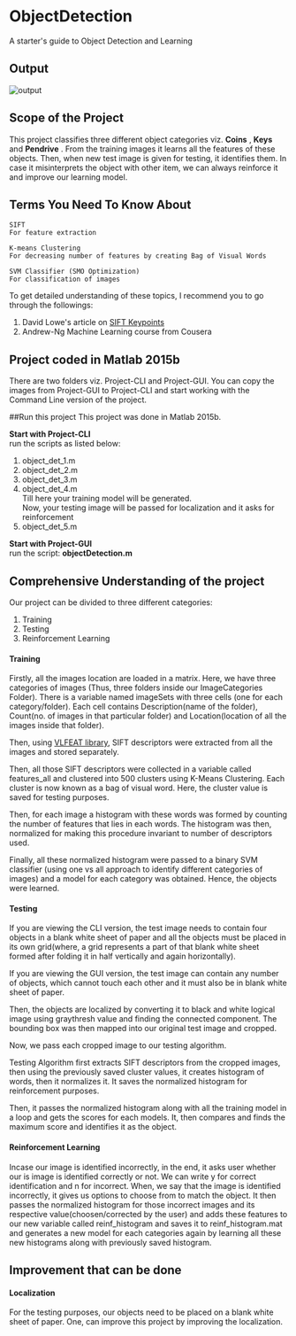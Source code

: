 # ObjectDetection

A starter's guide to Object Detection and Learning

## Output
![output](https://cloud.githubusercontent.com/assets/19733021/18026801/98d28594-6c71-11e6-91a5-6b1059c634ab.JPG)

## Scope of the Project

This project classifies three different object categories viz. 
**Coins**
, 
**Keys** 
and 
**Pendrive**
. From the training images it learns all the features of these
 objects. Then, when new test image is given for testing, it identifies them. 
 In case it misinterprets the object with other item, we can always reinforce it and 
 improve our learning model.

## Terms You Need To Know About
```
SIFT  
For feature extraction

K-means Clustering  
For decreasing number of features by creating Bag of Visual Words

SVM Classifier (SMO Optimization)  
For classification of images
```
To get detailed understanding of these topics, I recommend you to go through the followings:  
1. David Lowe's article on [SIFT Keypoints](https://www.cs.ubc.ca/~lowe/papers/ijcv04.pdf)  
2. Andrew-Ng Machine Learning course from Cousera

## Project coded in Matlab 2015b
There are two folders viz. Project-CLI and Project-GUI. You can copy the images from Project-GUI to Project-CLI and start working with the Command Line version of the project.

##Run this project
This project was done in Matlab 2015b.  

**Start with Project-CLI**  
run the scripts as listed below:  
1. object_det_1.m  
2. object_det_2.m  
3. object_det_3.m  
4. object_det_4.m  
Till here your training model will be generated.  
Now, your testing image will be passed for localization and it asks for reinforcement  
5. object_det_5.m  

**Start with Project-GUI**  
run the script:
**objectDetection.m**

## Comprehensive Understanding of the project

Our project can be divided to three different categories:  
1. Training  
2. Testing  
3. Reinforcement Learning  

#### Training
Firstly, all the images location are loaded in a matrix. Here, we have three categories of images (Thus, three folders inside our ImageCategories Folder). There is a variable named imageSets with three cells (one for each category/folder). Each cell contains Description(name of the folder), Count(no. of images in that particular folder) and Location(location of all the images inside that folder).

Then, using
[VLFEAT library](http://www.vlfeat.org/),
SIFT descriptors were extracted from all the images and stored separately.

Then, all those SIFT descriptors were collected in a variable called features_all and clustered into 500 clusters using K-Means Clustering. Each cluster is now known as a bag of visual word. Here, the cluster value is saved for testing purposes.

Then, for each image a histogram with these words was formed by counting the number of features that lies in each words. The histogram was then, normalized for making this procedure invariant to number of descriptors used.

Finally, all these normalized histogram were passed to a binary SVM classifier (using one vs all approach to identify different categories of images) and a model for each category was obtained. Hence, the objects were learned.

#### Testing
If you are viewing the CLI version, the test image needs to contain four objects in a blank white sheet of paper and all the objects must be placed in its own grid(where, a grid represents a part of that blank white sheet formed after folding it in half vertically and again horizontally).

If you are viewing the GUI version, the test image can contain any number of objects, which cannot touch each other and it must also be in blank white sheet of paper.

Then, the objects are localized by converting it to black and white logical image using graythresh value and finding the connected component. The bounding box was then mapped into our original test image and cropped.

Now, we pass each cropped image to our testing algorithm.

Testing Algorithm first extracts SIFT descriptors from the cropped images, then using the previously saved cluster values, it creates histogram of words, then it normalizes it. It saves the normalized histogram for reinforcement purposes.

Then, it passes the normalized histogram along with all the training model in a loop and gets the scores for each models. It, then compares and finds the maximum score and identifies it as the object.

#### Reinforcement Learning
Incase our image is identified incorrectly, in the end, it asks user whether our is image is identified correctly or not. We can write y for correct identification and n for incorrect. When, we say that the image is identified incorrectly, it gives us options to choose from to match the object. It then passes the normalized histogram for those incorrect images and its respective value(choosen/corrected by the user) and adds these features to our new variable called reinf_histogram and saves it to reinf_histogram.mat and generates a new model for each categories again by learning all these new histograms along with previously saved histogram.

## Improvement that can be done
#### Localization
For the testing purposes, our objects need to be placed on a blank white sheet of paper. One, can improve this project by improving the localization.
